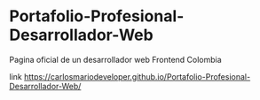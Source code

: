# Portafolio-Profesional-Desarrollador-Web
Pagina oficial de un desarrollador web Frontend Colombia


link https://carlosmariodeveloper.github.io/Portafolio-Profesional-Desarrollador-Web/
